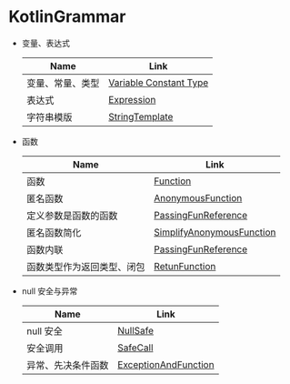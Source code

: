 # KotlinGrammar
* 变量、表达式

  | Name             | Link                                                         |
  | ---------------- | ------------------------------------------------------------ |
  | 变量、常量、类型 | [Variable Constant Type](https://github.com/dingyx/KotlinGrammar/tree/main/app/src/main/java/com/sycamore/study/kotlin01/VariableConstantType.kt) |
  | 表达式           | [Expression](https://github.com/dingyx/KotlinGrammar/tree/main/app/src/main/java/com/sycamore/study/kotlin01/Expression.kt) |
  | 字符串模版       | [StringTemplate](https://github.com/dingyx/KotlinGrammar/tree/main/app/src/main/java/com/sycamore/study/kotlin01/StringTemplate.kt) |

  

* 函数

  | Name                       | Link                                                         |
  | -------------------------- | ------------------------------------------------------------ |
  | 函数                       | [Function](https://github.com/dingyx/KotlinGrammar/tree/main/app/src/main/java/com/sycamore/study/kotlin02/Function.kt) |
  | 匿名函数                   | [AnonymousFunction](https://github.com/dingyx/KotlinGrammar/tree/main/app/src/main/java/com/sycamore/study/kotlin02/AnonymousFunction.kt) |
  | 定义参数是函数的函数       | [PassingFunReference](https://github.com/dingyx/KotlinGrammar/tree/main/app/src/main/java/com/sycamore/study/kotlin02/PassingFunReference.kt) |
  | 匿名函数简化               | [SimplifyAnonymousFunction](https://github.com/dingyx/KotlinGrammar/tree/main/app/src/main/java/com/sycamore/study/kotlin02/SimplifyAnonymousFunction.kt) |
  | 函数内联                   | [PassingFunReference](https://github.com/dingyx/KotlinGrammar/tree/main/app/src/main/java/com/sycamore/study/kotlin02/PassingFunReference.kt) |
  | 函数类型作为返回类型、闭包 | [RetunFunction](https://github.com/dingyx/KotlinGrammar/tree/main/app/src/main/java/com/sycamore/study/kotlin02/RetunFunction.kt) |




* null 安全与异常

  | Name               | Link                                                         |
  | ------------------ | ------------------------------------------------------------ |
  | null 安全          | [NullSafe](https://github.com/dingyx/KotlinGrammar/tree/main/app/src/main/java/com/sycamore/study/kotlin03/NullSafe.kt) |
  | 安全调用           | [SafeCall](https://github.com/dingyx/KotlinGrammar/tree/main/app/src/main/java/com/sycamore/study/kotlin03/SafeCall.kt) |
  | 异常、先决条件函数 | [ExceptionAndFunction](https://github.com/dingyx/KotlinGrammar/tree/main/app/src/main/java/com/sycamore/study/kotlin03/ExceptionAndFunction.kt) |

  

